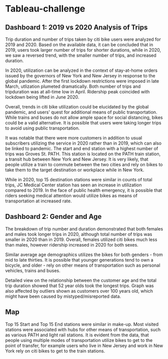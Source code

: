 # Tableau-challenge

## Dashboard 1: 2019 vs 2020 Analysis of Trips

Trip duration and number of trips taken by citi bike users were analyzed for 2019 and 2020. 
Based on the available data, it can be concluded that in 2019, users took larger number of trips for shorter durations, while in 2020, we saw a reversed trend, with the smaller number of trips, and increased duration. 

In 2020, utilization can be analyzed in the context of stay-at-home orders issued by the governors of New York and New Jersey in response to the global pandemic. After the first lockdown restrictions were imposed in late March, utlization plumeted dramatically. Both number of trips and tripduration was at all-time low in April. Ridership peak coincided with lockdown being lifted in June 2020. 

Overall, trends in citi bike utilization could be elucidated by the global pandemic, and users' quest for additional means of public transportation. While trains and buses do not allow ample space for social distancing, bikes could be a valid alternative. It is possible that users were taking longer trips to avoid using public transportation.  

It was notable that there were more customers in addition to usual subscribers utilizing the service in 2020 rather than in 2019, which can also be linked to pandemic. The start and end station with a highest number of trips was Groves St. PATH. This station is located on the PATH train station, a transit hub between New York and New Jersey. It is very likely, that people utilize a train to commute between the two cities and rely on bikes to take them to the target destination or workplace while in New York.  

While in 2020, top 15 destination stations were similar in counts of total trips, JC Medical Center station has seen an increase in utilization compared to 2019. In the face of public health emergency, it is possible that riders seeking medical attention would utilize bikes as means of transportation at increased rate. 

## Dashboard 2: Gender and Age

The breakdown of trip number and duration demonstrated that both females and males took longer trips in 2020, although total number of trips was smaller in 2020 than in 2019. Overall, females utilized citi bikes much less than males, however ridership increased in 2020 for both sexes.

Similar average age demographics utilizes the bikes for both genders - from mid to late thirties. It is possible that younger generations tend to own a bicycle, and older - rely on other means of transportation such as personal vehicles, trains and buses.

Detailed view on the relationship between the customer age and the total trip duration showed that 52 year olds took the longest trips. Graph was also affected by outliers shown as customers over 100 years old, which might have been caused by mistyped/misreported data.

## Map 
Top 15 Start and Top 15 End stations were similar in make-up. Most visited stations were associated with hubs for other means of transportation, such as various PATH and light rail stations. It is evident from the data, that people using multiple modes of transportation utilize bikes to get to the point of transfer, for example users who live in New Jersey and work in New York rely on citi bikes to get to the train stations. 


